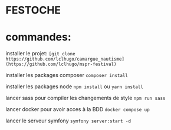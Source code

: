 # FESTOCHE

# commandes:

installer le projet:
`[git clone https://github.com/lclhugo/camargue_nautisme](https://github.com/lclhugo/mspr-festival)`

installer les packages composer
`composer install`

installer les packages node
`npm install` ou `yarn install`

lancer sass pour compiler les changements de style
`npm run sass`

lancer docker pour avoir acces à la BDD
`docker compose up`

lancer le serveur symfony
`symfony server:start -d`
